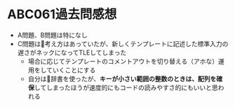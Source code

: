 # ABC061過去問感想

- A問題、B問題は特になし
- C問題は考え方はあっていたが、新しくテンプレートに記述した標準入力の遅さがネックになってTLEしてしまった
    - 場合に応じてテンプレートのコメントアウトを切り替える（アホな）運用をしていくことにする
    - 自分は辞書を使ったが、**キーが小さい範囲の整数のときは、配列を確保**してしまったほうが速度的にもコードの読みやすさ的にもいいと思われる